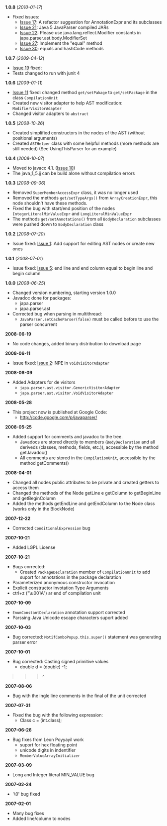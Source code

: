 **1.0.8** (_2010-01-17_)
  * Fixed issues:
    * [Issue 17](https://code.google.com/p/javaparser/issues/detail?id=17): A refactor suggestion for AnnotationExpr and its subclasses
    * [Issue 21](https://code.google.com/p/javaparser/issues/detail?id=21): Java 5 JavaParser compiled JARs
    * [Issue 22](https://code.google.com/p/javaparser/issues/detail?id=22): Please use java.lang.reflect.Modifier constants in japa.parser.ast.body.ModifierSet
    * [Issue 27](https://code.google.com/p/javaparser/issues/detail?id=27): Implement the "equal" method
    * [Issue 30](https://code.google.com/p/javaparser/issues/detail?id=30): equals and hashCode methods

**1.0.7** (_2009-04-12_)
  * [Issue 19](https://code.google.com/p/javaparser/issues/detail?id=19) fixed:
  * Tests changed to run with junit 4

**1.0.6** (_2009-01-11_)
  * [Issue 11](https://code.google.com/p/javaparser/issues/detail?id=11) fixed: changed method `get/setPakage` to `get/setPackage` in the class `CompilationUnit`
  * Created new visitor adapter to help AST modification: `ModifierVisitorAdapter`
  * Changed visitor adapters to `abstract`

**1.0.5** (_2008-10-26_)
  * Created simplified constructors in the nodes of the AST (without positional arguments)
  * Created `ASTHelper` class with some helpful methods (more methods are still needed) (See UsingThisParser for an example)

**1.0.4** (_2008-10-07_)
  * Moved to javacc 4.1. ([Issue 10](https://code.google.com/p/javaparser/issues/detail?id=10))
  * The java\_1\_5.jj can be build alone without compilation errors

**1.0.3** (_2008-09-06_)
  * Removed `SuperMemberAccessExpr` class, it was no longer used
  * Removed the methods `get/setTypeArgs()` from `ArrayCreationExpr`, this node shouldn't have these methods.
  * Fixed the bug with start/end position of the nodes `IntegerLiteralMinValueExpr` and `LongLiteralMinValueExpr`
  * The methods `get/setAnnotations()` from all `BodyDeclaration` subclasses were pushed down to `BodyDeclaration` class

**1.0.2** (_2008-07-20_)
  * Issue fixed: [Issue 1](https://code.google.com/p/javaparser/issues/detail?id=1): Add support for editing AST nodes or create new ones

**1.0.1** (_2008-07-01_)
  * Issue fixed: [Issue 5](https://code.google.com/p/javaparser/issues/detail?id=5): end line and end column equal to begin line and begin column

**1.0.0** (_2008-06-25_)
  * Changed version numbering, starting version 1.0.0
  * Javadoc done for packages:
    * japa.parser
    * japa.parser.ast
  * Corrected bug when parsing in multithread:
    * `JavaParser.setCacheParser(false)` must be called before to use the parser concurrent

**2008-06-19**
  * No code changes, added binary distribution to download page

**2008-06-11**
  * Issue fixed: [Issue 2](https://code.google.com/p/javaparser/issues/detail?id=2): NPE in `VoidVisitorAdapter`

**2008-06-09**
  * Added Adapters for de visitors
    * `japa.parser.ast.visitor.GenericVisitorAdapter`
    * `japa.parser.ast.visitor.VoidVisitorAdapter`

**2008-05-28**
  * This project now is published at Google Code:
    * http://code.google.com/p/javaparser/

**2008-05-25**
  * Added support for comments and javadoc to the tree.
    * Javadocs are stored directly to members (`BodyDeclaration` and all deriveds (classes, methods, fields, etc.)), accessible by the method getJavadoc()
    * All comments are stored in the `CompilationUnit`, accessible by the method getComments()

**2008-04-01**
  * Changed all nodes public attributes to be private and created getters to access them
  * Changed the methods of the Node getLine e getColumn to getBeginLine and getBeginColumn
  * Added the methods getEndLine and getEndColumn to the Node class (works only in the BlockNode)

**2007-12-22**
  * Corrected `ConditionalExpression` bug

**2007-10-21**
  * Added LGPL License

**2007-10-21**
  * Bugs corrected:
    * Created `PackageDeclaration` member of `CompilationUnit` to add suport for annotations in the package declaration
  * Parameterized anonymous constructor invocation
  * Explicit constructor invotation Type Arguments
  * ctrl+z ("\u001A") ar end of compilation unit

**2007-10-09**
  * `EnumConstantDeclaration` annotation support corrected
  * Parssing Java Unicode escape characters suport added

**2007-10-03**
  * Bug corrected: `MotifComboPopup.this.super()` statement was generating parser error

**2007-10-01**
  * Bug corrected: Casting signed primitive values
    * double d = (double) -1;
> > > ^

**2007-08-06**
  * Bug with the ingle line comments in the final of the unit corrected

**2007-07-31**
  * Fixed the bug with the following expression:
    * Class c = (int.class);

**2007-06-26**
  * Bug fixes from Leon Poyyayil work
    * suport for hex floating point
    * unicode digits in indentifier
    * `MemberValueArrayInitializer`


**2007-03-09**
  * Long and Integer literal MIN\_VALUE bug

**2007-02-24**
  * '\0' bug fixed

**2007-02-01**
  * Many bug fixes
  * Added line/column to nodes